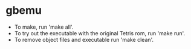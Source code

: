 # gbemu- To make, run 'make all'.- To try out the executable with the original Tetris rom, run 'make run'.- To remove object files and executable run 'make clean'.